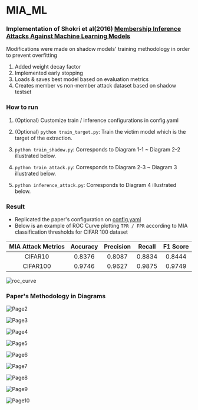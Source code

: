 # MIA_ML

### Implementation of Shokri et al(2016) [Membership Inference Attacks Against Machine Learning Models](https://arxiv.org/pdf/1610.05820.pdf)

Modifications were made on shadow models' training methodology in order to prevent overfitting

1. Added weight decay factor
2. Implemented early stopping
3. Loads & saves best model based on evaluation metrics
4. Creates member vs non-member attack dataset based on shadow testset

### How to run

1. (Optional) Customize train / inference configurations in config.yaml

2. (Optional) `python train_target.py`: Train the victim model which is the target of the extraction.

3. `python train_shadow.py`: Corresponds to Diagram 1-1 ~ Diagram 2-2 illustrated below.

4. `python train_attack.py`: Corresponds to Diagram 2-3 ~ Diagram 3 illustrated below.

5. `python inference_attack.py`: Corresponds to Diagram 4 illustrated below.

### Result

- Replicated the paper's configuration on [config.yaml](./config.yaml)
- Below is an example of ROC Curve plotting `TPR / FPR` according to MIA classification thresholds for CIFAR 100 dataset

| MIA Attack Metrics | Accuracy | Precision | Recall | F1 Score |
| :----------------: | :------: | :-------: | :----: | :------: |
|      CIFAR10       |  0.8376  |  0.8087   | 0.8834 |  0.8444  |
|      CIFAR100      |  0.9746  |  0.9627   | 0.9875 |  0.9749  |

![roc_curve](./assets/roc_cifar100.png)

### Paper's Methodology in Diagrams

![Page2](./assets/README/Page2.jpg)

![Page3](./assets/README/Page3.jpg)

![Page4](./assets/README/Page4.jpg)

![Page5](./assets/README/Page5.jpg)

![Page6](./assets/README/Page6.jpg)

![Page7](./assets/README/Page7.jpg)

![Page8](./assets/README/Page8.jpg)

![Page9](./assets/README/Page9.jpg)

![Page10](./assets/README/Page10.jpg)
